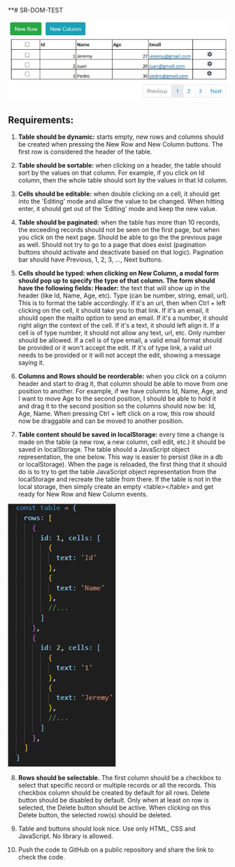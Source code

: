 **# SR-DOM-TEST

![alt text](table.jpg "Table")


## Requirements:

1) **Table should be dynamic:** starts empty, new rows and columns should be created when pressing the New Row and New Column buttons. The first row is considered the header of the table.
   
2) **Table should be sortable:** when clicking on a header, the table should sort by the values on that column. For example, if you click on Id column, then the whole table should sort by the values in that Id column.


3) **Cells should be editable:** when double clicking on a cell, it should get into the 'Editing' mode and allow the value to be changed. When hitting enter, it should get out of the 'Editing' mode and keep the new value.


4) **Table should be paginated:** when the table has more than 10 records, the exceeding records should not be seen on the first page, but when you click on the next page. Should be able to go the the previous page as well. Should not try to go to a page that does exist (pagination buttons should activate and deactivate based on that logic). Pagination bar should have Previous, 1, 2, 3, ..., Next buttons.


5) **Cells should be typed: when clicking on New Column, a modal form should pop up to specify the type of that column. The form should have the following fields:
Header:** the text that will show up in the header (like Id, Name, Age, etc).
Type (can be number, string, email, url). This is to format the table accordingly. If it's an url, then when Ctrl + left clicking on the cell, it should take you to that link. If it's an email, it should open the mailto option to send an email. If it's a number, it should right align the context of the cell.
If it's a text, it should left align it.
If a cell is of type number, it should not allow any text, url, etc. Only number should be allowed. If a cell is of type email, a valid email format should be provided or it won't accept the edit. If it's of type link, a valid url needs to be provided or it will not accept the edit, showing a message saying it.


1) **Columns and Rows should be reorderable:** when you click on a column header and start to drag it, that column should be able to move from one position to another. For example, if we have columns Id, Name, Age, and I want to move Age to the second position, I should be able to hold it and drag it to the second position so the columns should now be: Id, Age, Name.
When pressing Ctrl + left click on a row, this row should now be draggable and can be moved to another position.


7) **Table content should be saved in localStorage:** every time a change is made on the table (a new row, a new column, cell edit, etc.) it should be saved in localStorage. The table should a JavaScript object representation, the one below. 
This way is easier to persist (like in a db or localStorage).
When the page is reloaded, the first thing that it should do is to try to get the table JavaScript object representation from the localStorage and recreate the table from there. If the table is not in the local storage, then simply create an empty \<table>\</table> and get ready for New Row and New Column events.

![alt text](TableJS.jpg "Table")

8) **Rows should be selectable.** The first column should be a checkbox to select that specific record or multiple records or all the records. This checkbox column should be created by default for all rows.
Delete button should be disabled by default. Only when at least on row is selected, the Delete button should be active. When clicking on this Delete button, the selected row(s) should be deleted.


9) Table and buttons should look nice. Use only HTML, CSS and JavaScript. No library is allowed.


10) Push the code to GitHub on a public repository and share the link to check the code.
